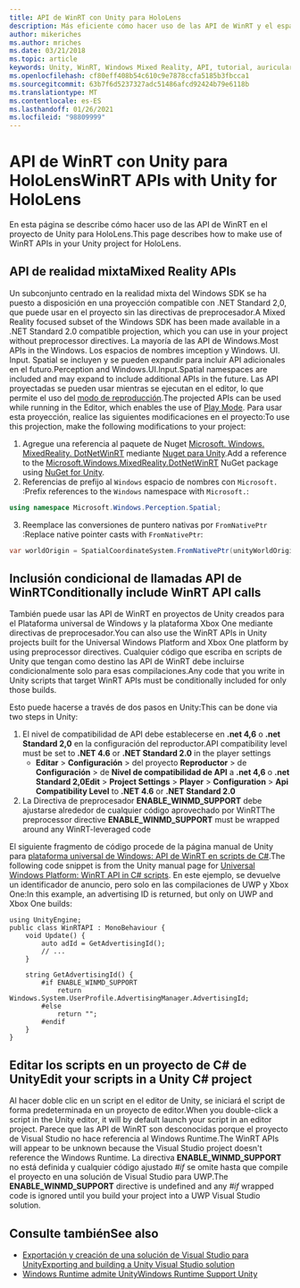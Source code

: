 ```yaml
---
title: API de WinRT con Unity para HoloLens
description: Más eficiente cómo hacer uso de las API de WinRT y el espacio de nombres de Windows en los proyectos de la realidad mixta de Unity para HoloLens.
author: mikeriches
ms.author: mriches
ms.date: 03/21/2018
ms.topic: article
keywords: Unity, WinRT, Windows Mixed Reality, API, tutorial, auriculares de realidad mixta, auriculares de realidad mixta de Windows, auriculares de realidad virtual, API de realidad mixta
ms.openlocfilehash: cf80eff408b54c610c9e7878ccfa5185b3fbcca1
ms.sourcegitcommit: 63b7f6d5237327adc51486afcd92424b79e6118b
ms.translationtype: MT
ms.contentlocale: es-ES
ms.lasthandoff: 01/26/2021
ms.locfileid: "98809999"
---
```

# <a name="winrt-apis-with-unity-for-hololens"></a><span data-ttu-id="fb7df-104">API de WinRT con Unity para HoloLens</span><span class="sxs-lookup"><span data-stu-id="fb7df-104">WinRT APIs with Unity for HoloLens</span></span>

<span data-ttu-id="fb7df-105">En esta página se describe cómo hacer uso de las API de WinRT en el proyecto de Unity para HoloLens.</span><span class="sxs-lookup"><span data-stu-id="fb7df-105">This page describes how to make use of WinRT APIs in your Unity project for HoloLens.</span></span>

## <a name="mixed-reality-apis"></a><span data-ttu-id="fb7df-106">API de realidad mixta</span><span class="sxs-lookup"><span data-stu-id="fb7df-106">Mixed Reality APIs</span></span>

<span data-ttu-id="fb7df-107">Un subconjunto centrado en la realidad mixta del Windows SDK se ha puesto a disposición en una proyección compatible con .NET Standard 2,0, que puede usar en el proyecto sin las directivas de preprocesador.</span><span class="sxs-lookup"><span data-stu-id="fb7df-107">A Mixed Reality focused subset of the Windows SDK has been made available in a .NET Standard 2.0 compatible projection, which you can use in your project without preprocessor directives.</span></span> <span data-ttu-id="fb7df-108">La mayoría de las API de Windows.</span><span class="sxs-lookup"><span data-stu-id="fb7df-108">Most APIs in the Windows.</span></span> <span data-ttu-id="fb7df-109">Los espacios de nombres imception y Windows. UI. Input. Spatial se incluyen y se pueden expandir para incluir API adicionales en el futuro.</span><span class="sxs-lookup"><span data-stu-id="fb7df-109">Perception and Windows.UI.Input.Spatial namespaces are included and may expand to include additional APIs in the future.</span></span> <span data-ttu-id="fb7df-110">Las API proyectadas se pueden usar mientras se ejecutan en el editor, lo que permite el uso del [modo de reproducción](/windows/mixed-reality/unity-play-mode).</span><span class="sxs-lookup"><span data-stu-id="fb7df-110">The projected APIs can be used while running in the Editor, which enables the use of [Play Mode](/windows/mixed-reality/unity-play-mode).</span></span> <span data-ttu-id="fb7df-111">Para usar esta proyección, realice las siguientes modificaciones en el proyecto:</span><span class="sxs-lookup"><span data-stu-id="fb7df-111">To use this projection, make the following modifications to your project:</span></span>

1) <span data-ttu-id="fb7df-112">Agregue una referencia al paquete de Nuget [Microsoft. Windows. MixedReality. DotNetWinRT](https://www.nuget.org/packages/Microsoft.Windows.MixedReality.DotNetWinRT) mediante [Nuget para Unity](https://github.com/GlitchEnzo/NuGetForUnity).</span><span class="sxs-lookup"><span data-stu-id="fb7df-112">Add a reference to the [Microsoft.Windows.MixedReality.DotNetWinRT](https://www.nuget.org/packages/Microsoft.Windows.MixedReality.DotNetWinRT) NuGet package using [NuGet for Unity](https://github.com/GlitchEnzo/NuGetForUnity).</span></span>
2) <span data-ttu-id="fb7df-113">Referencias de prefijo al `Windows` espacio de nombres con `Microsoft.` :</span><span class="sxs-lookup"><span data-stu-id="fb7df-113">Prefix references to the `Windows` namespace with `Microsoft.`:</span></span>
```cs
using namespace Microsoft.Windows.Perception.Spatial;
```
3) <span data-ttu-id="fb7df-114">Reemplace las conversiones de puntero nativas por `FromNativePtr` :</span><span class="sxs-lookup"><span data-stu-id="fb7df-114">Replace native pointer casts with `FromNativePtr`:</span></span>
```cs
var worldOrigin = SpatialCoordinateSystem.FromNativePtr(unityWorldOriginPtr);
```

## <a name="conditionally-include-winrt-api-calls"></a><span data-ttu-id="fb7df-115">Inclusión condicional de llamadas API de WinRT</span><span class="sxs-lookup"><span data-stu-id="fb7df-115">Conditionally include WinRT API calls</span></span>

<span data-ttu-id="fb7df-116">También puede usar las API de WinRT en proyectos de Unity creados para el Plataforma universal de Windows y la plataforma Xbox One mediante directivas de preprocesador.</span><span class="sxs-lookup"><span data-stu-id="fb7df-116">You can also use the WinRT APIs in Unity projects built for the Universal Windows Platform and Xbox One platform by using preprocessor directives.</span></span> <span data-ttu-id="fb7df-117">Cualquier código que escriba en scripts de Unity que tengan como destino las API de WinRT debe incluirse condicionalmente solo para esas compilaciones.</span><span class="sxs-lookup"><span data-stu-id="fb7df-117">Any code that you write in Unity scripts that target WinRT APIs must be conditionally included for only those builds.</span></span> 

<span data-ttu-id="fb7df-118">Esto puede hacerse a través de dos pasos en Unity:</span><span class="sxs-lookup"><span data-stu-id="fb7df-118">This can be done via two steps in Unity:</span></span>
1) <span data-ttu-id="fb7df-119">El nivel de compatibilidad de API debe establecerse en **.net 4,6** o **.net Standard 2,0** en la configuración del reproductor.</span><span class="sxs-lookup"><span data-stu-id="fb7df-119">API compatibility level must be set to **.NET 4.6** or **.NET Standard 2.0** in the player settings</span></span>
    - <span data-ttu-id="fb7df-120">**Editar**  >  **Configuración**  >  del proyecto **Reproductor**  >  de **Configuración**  >  de **Nivel de compatibilidad de API** a **.net 4,6** o **.net Standard 2,0**</span><span class="sxs-lookup"><span data-stu-id="fb7df-120">**Edit** > **Project Settings** > **Player** > **Configuration** > **Api Compatibility Level** to **.NET 4.6** or **.NET Standard 2.0**</span></span>
2) <span data-ttu-id="fb7df-121">La Directiva de preprocesador **ENABLE_WINMD_SUPPORT** debe ajustarse alrededor de cualquier código aprovechado por WinRT</span><span class="sxs-lookup"><span data-stu-id="fb7df-121">The preprocessor directive **ENABLE_WINMD_SUPPORT** must be wrapped around any WinRT-leveraged code</span></span>

<span data-ttu-id="fb7df-122">El siguiente fragmento de código procede de la página manual de Unity para [plataforma universal de Windows: API de WinRT en scripts de C#](https://docs.unity3d.com/Manual/windowsstore-scripts.html).</span><span class="sxs-lookup"><span data-stu-id="fb7df-122">The following code snippet is from the Unity manual page for [Universal Windows Platform: WinRT API in C# scripts](https://docs.unity3d.com/Manual/windowsstore-scripts.html).</span></span> <span data-ttu-id="fb7df-123">En este ejemplo, se devuelve un identificador de anuncio, pero solo en las compilaciones de UWP y Xbox One:</span><span class="sxs-lookup"><span data-stu-id="fb7df-123">In this example, an advertising ID is returned, but only on UWP and Xbox One builds:</span></span>

```
using UnityEngine;
public class WinRTAPI : MonoBehaviour {
    void Update() {
        auto adId = GetAdvertisingId();
        // ...
    }

    string GetAdvertisingId() {
        #if ENABLE_WINMD_SUPPORT
            return Windows.System.UserProfile.AdvertisingManager.AdvertisingId;
        #else
            return "";
        #endif
    }
}
```

## <a name="edit-your-scripts-in-a-unity-c-project"></a><span data-ttu-id="fb7df-124">Editar los scripts en un proyecto de C# de Unity</span><span class="sxs-lookup"><span data-stu-id="fb7df-124">Edit your scripts in a Unity C# project</span></span>

<span data-ttu-id="fb7df-125">Al hacer doble clic en un script en el editor de Unity, se iniciará el script de forma predeterminada en un proyecto de editor.</span><span class="sxs-lookup"><span data-stu-id="fb7df-125">When you double-click a script in the Unity editor, it will by default launch your script in an editor project.</span></span> <span data-ttu-id="fb7df-126">Parece que las API de WinRT son desconocidas porque el proyecto de Visual Studio no hace referencia al Windows Runtime.</span><span class="sxs-lookup"><span data-stu-id="fb7df-126">The WinRT APIs will appear to be unknown because the Visual Studio project doesn't reference the Windows Runtime.</span></span> <span data-ttu-id="fb7df-127">La directiva **ENABLE_WINMD_SUPPORT** no está definida y cualquier código ajustado *#if* se omite hasta que compile el proyecto en una solución de Visual Studio para UWP.</span><span class="sxs-lookup"><span data-stu-id="fb7df-127">The **ENABLE_WINMD_SUPPORT** directive is undefined and any *#if* wrapped code is ignored until you build your project into a UWP Visual Studio solution.</span></span>

## <a name="see-also"></a><span data-ttu-id="fb7df-128">Consulte también</span><span class="sxs-lookup"><span data-stu-id="fb7df-128">See also</span></span>
* [<span data-ttu-id="fb7df-129">Exportación y creación de una solución de Visual Studio para Unity</span><span class="sxs-lookup"><span data-stu-id="fb7df-129">Exporting and building a Unity Visual Studio solution</span></span>](exporting-and-building-a-unity-visual-studio-solution.md)
* [<span data-ttu-id="fb7df-130">Windows Runtime admite Unity</span><span class="sxs-lookup"><span data-stu-id="fb7df-130">Windows Runtime Support Unity</span></span>](https://docs.unity3d.com/Manual/IL2CPP-WindowsRuntimeSupport.html)